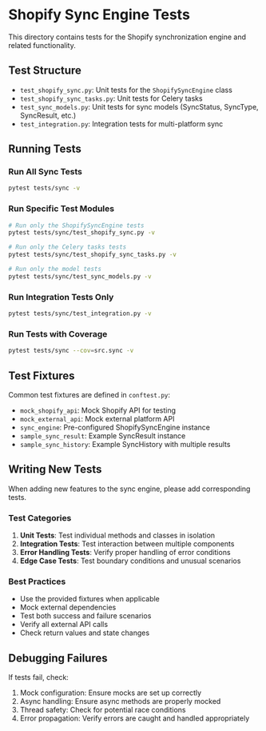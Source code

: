 # Shopify Sync Engine Tests

This directory contains tests for the Shopify synchronization engine and related functionality.

## Test Structure

- `test_shopify_sync.py`: Unit tests for the `ShopifySyncEngine` class
- `test_shopify_sync_tasks.py`: Unit tests for Celery tasks
- `test_sync_models.py`: Unit tests for sync models (SyncStatus, SyncType, SyncResult, etc.)
- `test_integration.py`: Integration tests for multi-platform sync

## Running Tests

### Run All Sync Tests

```bash
pytest tests/sync -v
```

### Run Specific Test Modules

```bash
# Run only the ShopifySyncEngine tests
pytest tests/sync/test_shopify_sync.py -v

# Run only the Celery tasks tests
pytest tests/sync/test_shopify_sync_tasks.py -v

# Run only the model tests
pytest tests/sync/test_sync_models.py -v
```

### Run Integration Tests Only

```bash
pytest tests/sync/test_integration.py -v
```

### Run Tests with Coverage

```bash
pytest tests/sync --cov=src.sync -v
```

## Test Fixtures

Common test fixtures are defined in `conftest.py`:

- `mock_shopify_api`: Mock Shopify API for testing
- `mock_external_api`: Mock external platform API
- `sync_engine`: Pre-configured ShopifySyncEngine instance
- `sample_sync_result`: Example SyncResult instance
- `sample_sync_history`: Example SyncHistory with multiple results

## Writing New Tests

When adding new features to the sync engine, please add corresponding tests.

### Test Categories

1. **Unit Tests**: Test individual methods and classes in isolation
2. **Integration Tests**: Test interaction between multiple components
3. **Error Handling Tests**: Verify proper handling of error conditions
4. **Edge Case Tests**: Test boundary conditions and unusual scenarios

### Best Practices

- Use the provided fixtures when applicable
- Mock external dependencies
- Test both success and failure scenarios
- Verify all external API calls
- Check return values and state changes

## Debugging Failures

If tests fail, check:

1. Mock configuration: Ensure mocks are set up correctly
2. Async handling: Ensure async methods are properly mocked
3. Thread safety: Check for potential race conditions
4. Error propagation: Verify errors are caught and handled appropriately